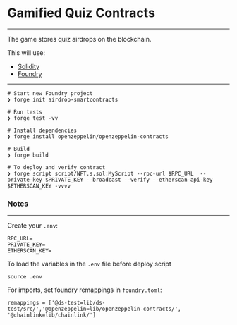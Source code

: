 # Gamified Quiz Contracts
---
The game stores quiz airdrops on the blockchain. 

This will use:
* [Solidity](https://docs.soliditylang.org/)
* [Foundry](https://github.com/foundry-rs/foundry)

---
```
# Start new Foundry project
❯ forge init airdrop-smartcontracts

# Run tests
❯ forge test -vv

# Install dependencies
❯ forge install openzeppelin/openzeppelin-contracts

# Build
❯ forge build

# To deploy and verify contract
❯ forge script script/NFT.s.sol:MyScript --rpc-url $RPC_URL  --private-key $PRIVATE_KEY --broadcast --verify --etherscan-api-key $ETHERSCAN_KEY -vvvv
```

### Notes
---
Create your `.env`:
```
RPC_URL=
PRIVATE_KEY=
ETHERSCAN_KEY=
```

To load the variables in the `.env` file before deploy script
```
source .env
```

For imports, set foundry remappings in `foundry.toml`:
```
remappings = ['@ds-test=lib/ds-test/src/','@openzeppelin=lib/openzeppelin-contracts/', '@chainlink=lib/chainlink/']
```

